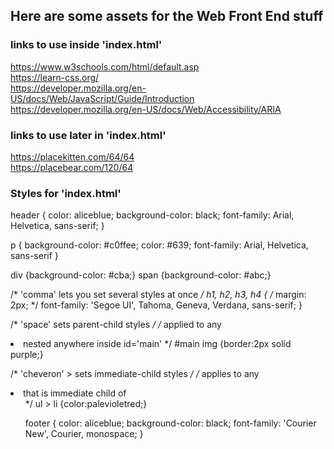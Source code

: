 ## Here are some assets for the Web Front End stuff

### links to use inside 'index.html'
https://www.w3schools.com/html/default.asp <br/>
https://learn-css.org/ <br/>
https://developer.mozilla.org/en-US/docs/Web/JavaScript/Guide/Introduction <br/>
https://developer.mozilla.org/en-US/docs/Web/Accessibility/ARIA 

### links to use later in 'index.html'
https://placekitten.com/64/64 <br/>
https://placebear.com/120/64

### Styles for 'index.html'
header {
    color: aliceblue;    background-color: black;     font-family: Arial, Helvetica, sans-serif;
}

p {
    background-color: #c0ffee;     color: #639;    font-family: Arial, Helvetica, sans-serif
}

div {background-color: #cba;}
span {background-color: #abc;}

/* 'comma' lets you set several styles at once */
h1, h2, h3, h4 {
    /* margin: 2px; */
    font-family: 'Segoe UI', Tahoma, Geneva, Verdana, sans-serif;
}

/* 'space' sets parent-child styles */
/* applied to any <li> nested anywhere inside id='main'  */
#main img {border:2px solid purple;}

/* 'cheveron' > sets immediate-child styles */
/* applies to any <li> that is immediate child of <ul> */
ul > li {color:palevioletred;}

footer {
    color: aliceblue;
    background-color: black; 
    font-family: 'Courier New', Courier, monospace;
}

